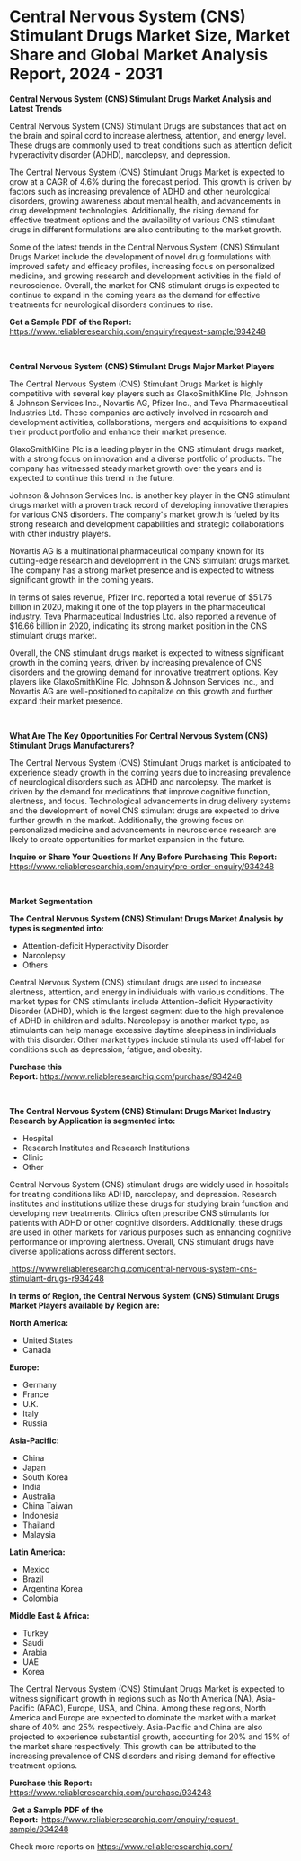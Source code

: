 <p><h1>Central Nervous System (CNS) Stimulant Drugs Market Size, Market Share and Global Market Analysis Report, 2024 - 2031</h1></p><p><strong>Central Nervous System (CNS) Stimulant Drugs Market Analysis and Latest Trends</strong></p>
<p><p>Central Nervous System (CNS) Stimulant Drugs are substances that act on the brain and spinal cord to increase alertness, attention, and energy level. These drugs are commonly used to treat conditions such as attention deficit hyperactivity disorder (ADHD), narcolepsy, and depression.</p><p>The Central Nervous System (CNS) Stimulant Drugs Market is expected to grow at a CAGR of 4.6% during the forecast period. This growth is driven by factors such as increasing prevalence of ADHD and other neurological disorders, growing awareness about mental health, and advancements in drug development technologies. Additionally, the rising demand for effective treatment options and the availability of various CNS stimulant drugs in different formulations are also contributing to the market growth.</p><p>Some of the latest trends in the Central Nervous System (CNS) Stimulant Drugs Market include the development of novel drug formulations with improved safety and efficacy profiles, increasing focus on personalized medicine, and growing research and development activities in the field of neuroscience. Overall, the market for CNS stimulant drugs is expected to continue to expand in the coming years as the demand for effective treatments for neurological disorders continues to rise.</p></p>
<p><strong>Get a Sample PDF of the Report:&nbsp;</strong> <a href="https://www.reliableresearchiq.com/enquiry/request-sample/934248">https://www.reliableresearchiq.com/enquiry/request-sample/934248</a></p>
<p>&nbsp;</p>
<p><strong>Central Nervous System (CNS) Stimulant Drugs Major Market Players</strong></p>
<p><p>The Central Nervous System (CNS) Stimulant Drugs Market is highly competitive with several key players such as GlaxoSmithKline Plc, Johnson & Johnson Services Inc., Novartis AG, Pfizer Inc., and Teva Pharmaceutical Industries Ltd. These companies are actively involved in research and development activities, collaborations, mergers and acquisitions to expand their product portfolio and enhance their market presence.</p><p>GlaxoSmithKline Plc is a leading player in the CNS stimulant drugs market, with a strong focus on innovation and a diverse portfolio of products. The company has witnessed steady market growth over the years and is expected to continue this trend in the future.</p><p>Johnson & Johnson Services Inc. is another key player in the CNS stimulant drugs market with a proven track record of developing innovative therapies for various CNS disorders. The company's market growth is fueled by its strong research and development capabilities and strategic collaborations with other industry players.</p><p>Novartis AG is a multinational pharmaceutical company known for its cutting-edge research and development in the CNS stimulant drugs market. The company has a strong market presence and is expected to witness significant growth in the coming years.</p><p>In terms of sales revenue, Pfizer Inc. reported a total revenue of $51.75 billion in 2020, making it one of the top players in the pharmaceutical industry. Teva Pharmaceutical Industries Ltd. also reported a revenue of $16.66 billion in 2020, indicating its strong market position in the CNS stimulant drugs market.</p><p>Overall, the CNS stimulant drugs market is expected to witness significant growth in the coming years, driven by increasing prevalence of CNS disorders and the growing demand for innovative treatment options. Key players like GlaxoSmithKline Plc, Johnson & Johnson Services Inc., and Novartis AG are well-positioned to capitalize on this growth and further expand their market presence.</p></p>
<p>&nbsp;</p>
<p><strong>What Are The Key Opportunities For Central Nervous System (CNS) Stimulant Drugs Manufacturers?</strong></p>
<p><p>The Central Nervous System (CNS) Stimulant Drugs market is anticipated to experience steady growth in the coming years due to increasing prevalence of neurological disorders such as ADHD and narcolepsy. The market is driven by the demand for medications that improve cognitive function, alertness, and focus. Technological advancements in drug delivery systems and the development of novel CNS stimulant drugs are expected to drive further growth in the market. Additionally, the growing focus on personalized medicine and advancements in neuroscience research are likely to create opportunities for market expansion in the future.</p></p>
<p><strong>Inquire or Share Your Questions If Any Before Purchasing This Report:</strong> <a href="https://www.reliableresearchiq.com/enquiry/pre-order-enquiry/934248">https://www.reliableresearchiq.com/enquiry/pre-order-enquiry/934248</a></p>
<p>&nbsp;</p>
<p><strong>Market Segmentation</strong></p>
<p><strong>The Central Nervous System (CNS) Stimulant Drugs Market Analysis by types is segmented into:</strong></p>
<p><ul><li>Attention-deficit Hyperactivity Disorder</li><li>Narcolepsy</li><li>Others</li></ul></p>
<p><p>Central Nervous System (CNS) stimulant drugs are used to increase alertness, attention, and energy in individuals with various conditions. The market types for CNS stimulants include Attention-deficit Hyperactivity Disorder (ADHD), which is the largest segment due to the high prevalence of ADHD in children and adults. Narcolepsy is another market type, as stimulants can help manage excessive daytime sleepiness in individuals with this disorder. Other market types include stimulants used off-label for conditions such as depression, fatigue, and obesity.</p></p>
<p><strong>Purchase this Report:&nbsp;</strong><a href="https://www.reliableresearchiq.com/purchase/934248">https://www.reliableresearchiq.com/purchase/934248</a></p>
<p>&nbsp;</p>
<p><strong>The Central Nervous System (CNS) Stimulant Drugs Market Industry Research by Application is segmented into:</strong></p>
<p><ul><li>Hospital</li><li>Research Institutes and Research Institutions</li><li>Clinic</li><li>Other</li></ul></p>
<p><p>Central Nervous System (CNS) stimulant drugs are widely used in hospitals for treating conditions like ADHD, narcolepsy, and depression. Research institutes and institutions utilize these drugs for studying brain function and developing new treatments. Clinics often prescribe CNS stimulants for patients with ADHD or other cognitive disorders. Additionally, these drugs are used in other markets for various purposes such as enhancing cognitive performance or improving alertness. Overall, CNS stimulant drugs have diverse applications across different sectors.</p></p>
<p><a href="https://www.reliableresearchiq.com/central-nervous-system-cns-stimulant-drugs-r934248">&nbsp;https://www.reliableresearchiq.com/central-nervous-system-cns-stimulant-drugs-r934248</a></p>
<p><strong>In terms of Region, the Central Nervous System (CNS) Stimulant Drugs Market Players available by Region are:</strong></p>
<p>
    <p> <strong> North America: </strong>
        <ul>
            <li>United States</li>
            <li>Canada</li>
        </ul>
        </p> 
    <p> <strong> Europe: </strong>
        <ul>
            <li>Germany</li>
            <li>France</li>
            <li>U.K.</li>
            <li>Italy</li>
            <li>Russia</li>
        </ul>
        </p> 
    <p> <strong> Asia-Pacific: </strong>
        <ul>
            <li>China</li>
            <li>Japan</li>
            <li>South Korea</li>
            <li>India</li>
            <li>Australia</li>
            <li>China Taiwan</li>
            <li>Indonesia</li>
            <li>Thailand</li>
            <li>Malaysia</li>
        </ul>
        </p> 
    <p> <strong> Latin America: </strong>
        <ul>
            <li>Mexico</li>
            <li>Brazil</li>
            <li>Argentina Korea</li>
            <li>Colombia</li>
        </ul>
        </p> 
    <p> <strong> Middle East & Africa: </strong>
        <ul>
            <li>Turkey</li>
            <li>Saudi</li>
            <li>Arabia</li>
            <li>UAE</li>
            <li>Korea</li>
        </ul>
    </p>
    </p>
<p><p>The Central Nervous System (CNS) Stimulant Drugs Market is expected to witness significant growth in regions such as North America (NA), Asia-Pacific (APAC), Europe, USA, and China. Among these regions, North America and Europe are expected to dominate the market with a market share of 40% and 25% respectively. Asia-Pacific and China are also projected to experience substantial growth, accounting for 20% and 15% of the market share respectively. This growth can be attributed to the increasing prevalence of CNS disorders and rising demand for effective treatment options.</p></p>
<p><strong>Purchase this Report: </strong><a href="https://www.reliableresearchiq.com/purchase/934248">https://www.reliableresearchiq.com/purchase/934248</a></p>
<p>&nbsp;<strong>Get a Sample PDF of the Report:&nbsp;&nbsp;</strong><a href="https://www.reliableresearchiq.com/enquiry/request-sample/934248">https://www.reliableresearchiq.com/enquiry/request-sample/934248</a></p>
<p><strong></strong></p>
<p>Check more reports on <a href="https://www.reliableresearchiq.com/">https://www.reliableresearchiq.com/</a></p>